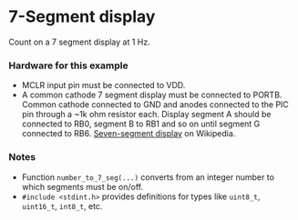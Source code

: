 7-Segment display
=================

Count on a 7 segment display at 1 Hz.

### Hardware for this example
 - MCLR input pin must be connected to VDD.
 - A common cathode 7 segment display must be connected to PORTB. Common cathode connected to GND and anodes connected to the PIC pin through a ~1k ohm resistor each. Display segment A should be connected to RB0, segment B to RB1 and so on until segment G connected to RB6. [Seven-segment display](http://en.wikipedia.org/wiki/Seven-segment_display) on Wikipedia.
  
### Notes
 - Function `number_to_7_seg(...)` converts from an integer number to which segments must be on/off.
 - `#include <stdint.h>` provides definitions for types like `uint8_t`, `uint16_t`, `int8_t`, etc.
